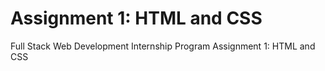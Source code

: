 # Assignment 1: HTML and CSS
Full Stack Web Development Internship Program Assignment 1: HTML and CSS
